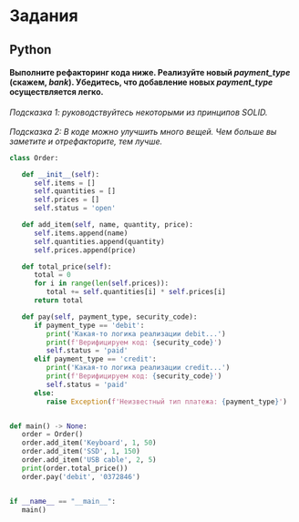 # Задания

## Python

#### Выполните рефакторинг кода ниже. Реализуйте новый *payment_type* (скажем, *bank*). Убедитесь, что добавление новых *payment_type* осуществляется легко.<br>
*Подсказка 1: руководствуйтесь некоторыми из принципов SOLID.*
<br><br>*Подсказка 2: В коде можно улучшить много вещей. Чем больше вы заметите и отрефакторите, тем лучше.*

```python
class Order:

   def __init__(self):
      self.items = []
      self.quantities = []
      self.prices = []
      self.status = 'open'

   def add_item(self, name, quantity, price):
      self.items.append(name)
      self.quantities.append(quantity)
      self.prices.append(price)

   def total_price(self):
      total = 0
      for i in range(len(self.prices)):
         total += self.quantities[i] * self.prices[i]
      return total

   def pay(self, payment_type, security_code):
      if payment_type == 'debit':
         print('Какая-то логика реализации debit...')
         print(f'Верифицируем код: {security_code}')
         self.status = 'paid'
      elif payment_type == 'credit':
         print('Какая-то логика реализации credit...')
         print(f'Верифицируем код: {security_code}')
         self.status = 'paid'
      else:
         raise Exception(f'Неизвестный тип платежа: {payment_type}')


def main() -> None:
   order = Order()
   order.add_item('Keyboard', 1, 50)
   order.add_item('SSD', 1, 150)
   order.add_item('USB cable', 2, 5)
   print(order.total_price())
   order.pay('debit', '0372846')


if __name__ == "__main__":
   main()
```
